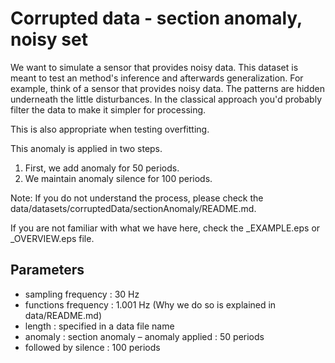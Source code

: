 # Corrupted data - section anomaly, noisy set

We want to simulate a sensor that provides noisy data. This dataset is meant to test an method's inference and afterwards generalization. For example, think of a sensor that provides noisy data. The patterns are hidden underneath the little disturbances. In the classical approach you'd probably filter the data to make it simpler for processing. 

This is also appropriate when testing overfitting.

This anomaly is applied in two steps.

1) First, we add anomaly for 50 periods.
2) We maintain anomaly silence for 100 periods.

Note: If you do not understand the process, please check the data/datasets/corruptedData/sectionAnomaly/README.md.

If you are not familiar with what we have here, check the _EXAMPLE.eps or _OVERVIEW.eps file. 

## Parameters
- sampling frequency : 30 Hz
- functions frequency : 1.001 Hz (Why we do so is explained in data/README.md)
- length : specified in a data file name
- anomaly : section anomaly
– anomaly applied : 50 periods
- followed by silence : 100 periods